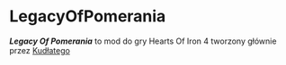 # LegacyOfPomerania
***Legacy Of Pomerania*** to mod do gry Hearts Of Iron 4 tworzony głównie przez [Kudłatego](https://github.com/Kudlaty124)
